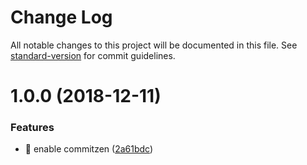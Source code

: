 # Change Log

All notable changes to this project will be documented in this file. See [standard-version](https://github.com/conventional-changelog/standard-version) for commit guidelines.

<a name="1.0.0"></a>
# 1.0.0 (2018-12-11)


### Features

* 🎸 enable commitzen ([2a61bdc](https://github.com/sotayamashita/try-commitzen/commit/2a61bdc))
